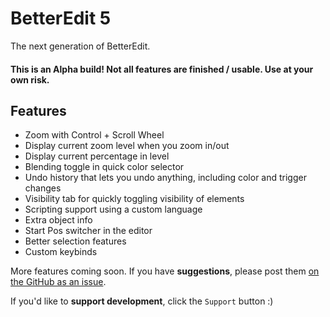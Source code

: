 # BetterEdit 5

The next generation of BetterEdit.

#### <cr>This is an Alpha build! Not all features are finished / usable. Use at your own risk.</c>

## Features

 - Zoom with Control + Scroll Wheel
 - Display current zoom level when you zoom in/out
 - Display current percentage in level
 - Blending toggle in quick color selector
 - Undo history that lets you undo anything, including color and trigger changes
 - Visibility tab for quickly toggling visibility of elements
 - Scripting support using a custom language
 - Extra object info
 - Start Pos switcher in the editor
 - Better selection features
 - Custom keybinds

More features coming soon. If you have <cr>**suggestions**</c>, please post them [on the GitHub as an issue](https://github.com/HJfod/BetterEdit/issues).

If you'd like to <cy>**support development**</c>, click the `Support` button :)
